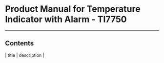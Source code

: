 # Product Manual for Temperature Indicator with Alarm - TI7750 #
-----------------------------------------------------------------
## Contents ##

| title | description |

